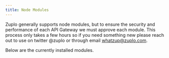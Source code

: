 ```yaml
---
title: Node Modules
---
```


Zuplo generally supports node modules, but to ensure the security and
performance of each API Gateway we must approve each module. This process only
takes a few hours so if you need something new please reach out to use on
twitter @zuplo or through email whatzup@zuplo.com.

Below are the currently installed modules.

<!-- GENERATED MODULES HERE -->
